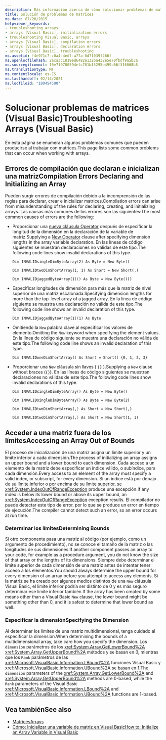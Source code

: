 ```yaml
---
description: Más información acerca de cómo solucionar problemas de matrices (Visual Basic)
title: Solución de problemas de matrices
ms.date: 07/20/2015
helpviewer_keywords:
- troubleshooting arrays
- arrays [Visual Basic], initialization errors
- troubleshooting Visual Basic, arrays
- arrays [Visual Basic], compilation errors
- arrays [Visual Basic], declaration errors
- arrays [Visual Basic], troubleshooting
ms.assetid: f4e971c7-c0a4-4ed7-a77a-8d71039f266f
ms.openlocfilehash: 2aca3c1819ed6482e132ba432e5e70fbdf9a5b3a
ms.sourcegitcommit: 10e719780594efc781b15295e499c66f316068b8
ms.translationtype: MT
ms.contentlocale: es-ES
ms.lasthandoff: 02/14/2021
ms.locfileid: "100454500"
---
```

# <a name="troubleshooting-arrays-visual-basic"></a><span data-ttu-id="5f39b-103">Solucionar problemas de matrices (Visual Basic)</span><span class="sxs-lookup"><span data-stu-id="5f39b-103">Troubleshooting Arrays (Visual Basic)</span></span>

<span data-ttu-id="5f39b-104">En esta página se enumeran algunos problemas comunes que pueden producirse al trabajar con matrices.</span><span class="sxs-lookup"><span data-stu-id="5f39b-104">This page lists some common problems that can occur when working with arrays.</span></span>  
  
## <a name="compilation-errors-declaring-and-initializing-an-array"></a><span data-ttu-id="5f39b-105">Errores de compilación que declaran e inicializan una matriz</span><span class="sxs-lookup"><span data-stu-id="5f39b-105">Compilation Errors Declaring and Initializing an Array</span></span>  

 <span data-ttu-id="5f39b-106">Pueden surgir errores de compilación debido a la incomprensión de las reglas para declarar, crear e inicializar matrices.</span><span class="sxs-lookup"><span data-stu-id="5f39b-106">Compilation errors can arise from misunderstanding of the rules for declaring, creating, and initializing arrays.</span></span> <span data-ttu-id="5f39b-107">Las causas más comunes de los errores son las siguientes:</span><span class="sxs-lookup"><span data-stu-id="5f39b-107">The most common causes of errors are the following:</span></span>  
  
- <span data-ttu-id="5f39b-108">Proporcionar una [nueva cláusula Operator](../../../language-reference/operators/new-operator.md) después de especificar la longitud de la dimensión en la declaración de la variable de matriz.</span><span class="sxs-lookup"><span data-stu-id="5f39b-108">Supplying a [New Operator](../../../language-reference/operators/new-operator.md) clause after specifying dimension lengths in the array variable declaration.</span></span> <span data-ttu-id="5f39b-109">En las líneas de código siguientes se muestran declaraciones no válidas de este tipo.</span><span class="sxs-lookup"><span data-stu-id="5f39b-109">The following code lines show invalid declarations of this type.</span></span>  
  
     `Dim INVALIDsingleDimByteArray(2) As Byte = New Byte()`  
  
     `Dim INVALIDtwoDimShortArray(1, 1) As Short = New Short(,)`  
  
     `Dim INVALIDjaggedByteArray(1)() As Byte = New Byte()()`  
  
- <span data-ttu-id="5f39b-110">Especificar longitudes de dimensión para más que la matriz de nivel superior de una matriz escalonada.</span><span class="sxs-lookup"><span data-stu-id="5f39b-110">Specifying dimension lengths for more than the top-level array of a jagged array.</span></span> <span data-ttu-id="5f39b-111">En la línea de código siguiente se muestra una declaración no válida de este tipo.</span><span class="sxs-lookup"><span data-stu-id="5f39b-111">The following code line shows an invalid declaration of this type.</span></span>  
  
     `Dim INVALIDjaggedByteArray(1)(1) As Byte`  
  
- <span data-ttu-id="5f39b-112">Omitiendo la `New` palabra clave al especificar los valores de elemento.</span><span class="sxs-lookup"><span data-stu-id="5f39b-112">Omitting the `New` keyword when specifying the element values.</span></span> <span data-ttu-id="5f39b-113">En la línea de código siguiente se muestra una declaración no válida de este tipo.</span><span class="sxs-lookup"><span data-stu-id="5f39b-113">The following code line shows an invalid declaration of this type.</span></span>  
  
     `Dim INVALIDoneDimShortArray() As Short = Short() {0, 1, 2, 3}`  
  
- <span data-ttu-id="5f39b-114">Proporcionar una `New` cláusula sin llaves ( `{}` ).</span><span class="sxs-lookup"><span data-stu-id="5f39b-114">Supplying a `New` clause without braces (`{}`).</span></span> <span data-ttu-id="5f39b-115">En las líneas de código siguientes se muestran declaraciones no válidas de este tipo.</span><span class="sxs-lookup"><span data-stu-id="5f39b-115">The following code lines show invalid declarations of this type.</span></span>  
  
     `Dim INVALIDsingleDimByteArray() As Byte = New Byte()`  
  
     `Dim INVALIDsingleDimByteArray() As Byte = New Byte(2)`  
  
     `Dim INVALIDtwoDimShortArray(,) As Short = New Short(,)`  
  
     `Dim INVALIDtwoDimShortArray(,) As Short = New Short(1, 1)`  
  
## <a name="accessing-an-array-out-of-bounds"></a><span data-ttu-id="5f39b-116">Acceder a una matriz fuera de los límites</span><span class="sxs-lookup"><span data-stu-id="5f39b-116">Accessing an Array Out of Bounds</span></span>  

 <span data-ttu-id="5f39b-117">El proceso de inicialización de una matriz asigna un límite superior y un límite inferior a cada dimensión.</span><span class="sxs-lookup"><span data-stu-id="5f39b-117">The process of initializing an array assigns an upper bound and a lower bound to each dimension.</span></span> <span data-ttu-id="5f39b-118">Cada acceso a un elemento de la matriz debe especificar un índice válido, o subíndice, para cada dimensión.</span><span class="sxs-lookup"><span data-stu-id="5f39b-118">Every access to an element of the array must specify a valid index, or subscript, for every dimension.</span></span> <span data-ttu-id="5f39b-119">Si un índice está por debajo de su límite inferior o por encima de su límite superior, se <xref:System.IndexOutOfRangeException> produce una excepción.</span><span class="sxs-lookup"><span data-stu-id="5f39b-119">If any index is below its lower bound or above its upper bound, an <xref:System.IndexOutOfRangeException> exception results.</span></span> <span data-ttu-id="5f39b-120">El compilador no puede detectar este tipo de error, por lo que se produce un error en tiempo de ejecución.</span><span class="sxs-lookup"><span data-stu-id="5f39b-120">The compiler cannot detect such an error, so an error occurs at run time.</span></span>  
  
### <a name="determining-bounds"></a><span data-ttu-id="5f39b-121">Determinar los límites</span><span class="sxs-lookup"><span data-stu-id="5f39b-121">Determining Bounds</span></span>  

 <span data-ttu-id="5f39b-122">Si otro componente pasa una matriz al código (por ejemplo, como un argumento de procedimiento), no se conoce el tamaño de la matriz o las longitudes de sus dimensiones.</span><span class="sxs-lookup"><span data-stu-id="5f39b-122">If another component passes an array to your code, for example as a procedure argument, you do not know the size of that array or the lengths of its dimensions.</span></span> <span data-ttu-id="5f39b-123">Siempre debe determinar el límite superior de cada dimensión de una matriz antes de intentar tener acceso a los elementos.</span><span class="sxs-lookup"><span data-stu-id="5f39b-123">You should always determine the upper bound for every dimension of an array before you attempt to access any elements.</span></span> <span data-ttu-id="5f39b-124">Si la matriz se ha creado por algunos medios distintos de una `New` cláusula Visual Basic, el límite inferior podría ser distinto de 0 y es más seguro determinar ese límite inferior también.</span><span class="sxs-lookup"><span data-stu-id="5f39b-124">If the array has been created by some means other than a Visual Basic `New` clause, the lower bound might be something other than 0, and it is safest to determine that lower bound as well.</span></span>  
  
### <a name="specifying-the-dimension"></a><span data-ttu-id="5f39b-125">Especificar la dimensión</span><span class="sxs-lookup"><span data-stu-id="5f39b-125">Specifying the Dimension</span></span>  

 <span data-ttu-id="5f39b-126">Al determinar los límites de una matriz multidimensional, tenga cuidado al especificar la dimensión.</span><span class="sxs-lookup"><span data-stu-id="5f39b-126">When determining the bounds of a multidimensional array, take care how you specify the dimension.</span></span> <span data-ttu-id="5f39b-127">Los `dimension` parámetros de los <xref:System.Array.GetLowerBound%2A> <xref:System.Array.GetUpperBound%2A> métodos y se basan en 0, mientras que los `Rank` parámetros de las <xref:Microsoft.VisualBasic.Information.LBound%2A> funciones Visual Basic y <xref:Microsoft.VisualBasic.Information.UBound%2A> se basan en 1.</span><span class="sxs-lookup"><span data-stu-id="5f39b-127">The `dimension` parameters of the <xref:System.Array.GetLowerBound%2A> and <xref:System.Array.GetUpperBound%2A> methods are 0-based, while the `Rank` parameters of the Visual Basic <xref:Microsoft.VisualBasic.Information.LBound%2A> and <xref:Microsoft.VisualBasic.Information.UBound%2A> functions are 1-based.</span></span>  
  
## <a name="see-also"></a><span data-ttu-id="5f39b-128">Vea también</span><span class="sxs-lookup"><span data-stu-id="5f39b-128">See also</span></span>

- [<span data-ttu-id="5f39b-129">Matrices</span><span class="sxs-lookup"><span data-stu-id="5f39b-129">Arrays</span></span>](index.md)
- [<span data-ttu-id="5f39b-130">Cómo: Inicializar una variable de matriz en Visual Basic</span><span class="sxs-lookup"><span data-stu-id="5f39b-130">How to: Initialize an Array Variable in Visual Basic</span></span>](how-to-initialize-an-array-variable.md)
